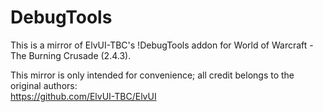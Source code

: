 # DebugTools

This is a mirror of ElvUI-TBC's !DebugTools addon for World of Warcraft - The Burning Crusade (2.4.3).

This mirror is only intended for convenience; all credit belongs to the original authors:  
https://github.com/ElvUI-TBC/ElvUI
